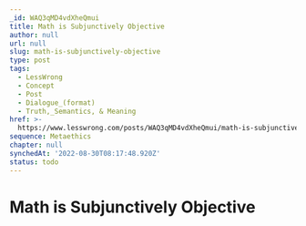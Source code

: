 ```yaml
---
_id: WAQ3qMD4vdXheQmui
title: Math is Subjunctively Objective
author: null
url: null
slug: math-is-subjunctively-objective
type: post
tags:
  - LessWrong
  - Concept
  - Post
  - Dialogue_(format)
  - Truth,_Semantics, & Meaning
href: >-
  https://www.lesswrong.com/posts/WAQ3qMD4vdXheQmui/math-is-subjunctively-objective
sequence: Metaethics
chapter: null
synchedAt: '2022-08-30T08:17:48.920Z'
status: todo
---
```


# Math is Subjunctively Objective
